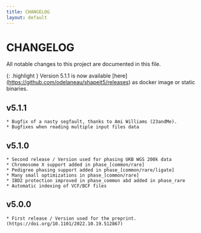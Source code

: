 ```yaml
---
title: CHANGELOG
layout: default
---
```


# CHANGELOG

All notable changes to this project are documented in this file.

{: .highlight }
Version 5.1.1 is now available [here] (https://github.com/odelaneau/shapeit5/releases) as docker image or static binaries. 


## v5.1.1
	* Bugfix of a nasty segfault, thanks to Ami Williams (23andMe). 
	* Bugfixes when reading multiple input files data	

## v5.1.0
	* Second release / Version used for phasing UKB WGS 200k data
	* Chromosome X support added in phase_[common/rare]
	* Pedigree phasing support added in phase_[common/rare/ligate]
	* Many small optimizations in phase_[common/rare]
	* IBD2 protection improved in phase_common abd added in phase_rare
	* Automatic indexing of VCF/BCF files	

## v5.0.0
	* First release / Version used for the preprint. (https://doi.org/10.1101/2022.10.19.512867)
	